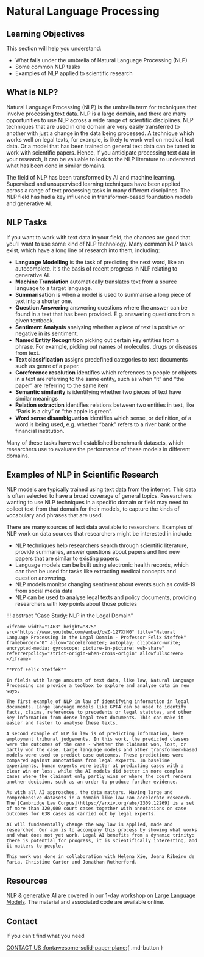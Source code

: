 # Natural Language Processing


## Learning Objectives
This section will help you understand:

- What falls under the umbrella of Natural Language Processing (NLP)
- Some common NLP tasks
- Examples of NLP applied to scientific research


## What is NLP?

Natural Language Processing (NLP) is the umbrella term for techniques that involve processing text data. NLP is a large domain, and there are many opportunities to use NLP across a wide range of scientific disciplines. NLP techniques that are used in one domain are very easily transferred to another with just a change in the data being processed. A technique which works well on legal texts, for example, is likely to work well on medical text data. Or a model that has been trained on general text data can be tuned to work with scientific papers. Hence, if you anticipate processing text data in your research, it can be valuable to look to the NLP literature to understand what has been done in similar domains.

The field of NLP has been transformed by AI and machine learning. Supervised and unsupervised learning techniques have been applied across a range of text processing tasks in many different disciplines. The NLP field has had a key influence in transformer-based foundation models and generative AI.


## NLP Tasks

If you want to work with text data in your field, the chances are good that you'll want to use some kind of NLP technology. Many common NLP tasks exist, which have a long line of research into them, including:


- **Language Modelling** is the task of predicting the next word, like an autocomplete. It's the basis of recent progress in NLP relating to generative AI.
-  **Machine Translation** automatically translates text from a source language to a target language.
-  **Summarisation** is when a model is used to summarise a long piece of text into a shorter one.
-  **Question Answering** answering questions where the answer can be found in a text that has been provided. E.g. answering questions from a given textbook.
-  **Sentiment Analysis** analysing whether a piece of text is positive or negative in its sentiment.
-  **Named Entity Recognition** picking out certain key entities from a phrase. For example, picking out names of molecules, drugs or diseases from text.
-  **Text classification** assigns predefined categories to text documents such as genre of a paper.
-  **Coreference resolution** identifies which references to people or objects in a text are referring to the same entity, such as when “it” and “the paper” are referring to the same item
-  **Semantic similarity** is identifying whether two pieces of text have similar meanings
-  **Relation extraction** identifies relations between two entities in text, like “Paris is a city” or “the apple is green”.
-  **Word sense disambiguation** identifies which sense, or definition, of a word is being used, e.g. whether “bank” refers to a river bank or the financial institution.

Many of these tasks have well established benchmark datasets, which researchers use to evaluate the performance of these models in different domains.



## Examples of NLP in Scientific Research

NLP models are typically trained using text data from the internet. This data is often selected to have a broad coverage of general topics. Researchers wanting to use NLP techniques in a specific domain or field may need to collect text from that domain for their models, to capture the kinds of vocabulary and phrases that are used.

There are many sources of text data available to researchers. Examples of NLP work on data sources that researchers might be interested in include:

- NLP techniques help researchers search through scientific literature, provide summaries, answer questions about papers and find new papers that are similar to existing papers. 
- Language models can be built using electronic health records, which can then be used for tasks like extracting medical concepts and question answering.
- NLP models monitor changing sentiment about events such as covid-19 from social media data
- NLP can be used to analyse legal texts and policy documents, providing researchers with key points about those policies

!!! abstract "Case Study: NLP in the Legal Domain"
    
    <iframe width="1463" height="375" src="https://www.youtube.com/embed/qwZ-127XfM0" title="Natural Language Processing in the Legal Domain - Professor Felix Steffek" frameborder="0" allow="accelerometer; autoplay; clipboard-write; encrypted-media; gyroscope; picture-in-picture; web-share" referrerpolicy="strict-origin-when-cross-origin" allowfullscreen></iframe>
    
    **Prof Felix Steffek**

    In fields with large amounts of text data, like law, Natural Language Processing can provide a toolbox to explore and analyse data in new ways. 

    The first example of NLP in law of identifying information in legal documents. Large language models like GPT4 can be used to identify facts, claims, references to precedents or legal statutes, and other key information from dense legal text documents. This can make it easier and faster to analyse these texts.

    A second example of NLP in law is of predicting information, here employment tribunal judgements. In this work, the predicted classes were the outcomes of the case - whether the claimant won, lost, or partly won the case. Large language models and other transformer-based models were used to predict case outcomes. These predictions were compared against annotations from legal experts. In baseline experiments, human experts were better at predicting cases with a clear win or loss, while the AI models did better in more complex cases where the claimant only partly wins or where the court renders another decision, such as an order to produce further evidence. 

    As with all AI approaches, the data matters. Having large and comprehensive datasets in a domain like law can accelerate research. The [Cambridge Law Corpus](https://arxiv.org/abs/2309.12269) is a set of more than 320,000 court cases together with annotations on case outcomes for 638 cases as carried out by legal experts. 

    AI will fundamentally change the way law is applied, made and researched. Our aim is to accompany this process by showing what works and what does not yet work. Legal AI benefits from a dynamic trinity: there is potential for progress, it is scientifically interesting, and it matters to people.

    This work was done in collaboration with Helena Xie, Joana Ribeiro de Faria, Christine Carter and Jonathan Rutherford.


## Resources

NLP & generative AI are covered in our 1-day workshop on [Large Language Models](https://docs.science.ai.cam.ac.uk/large-language-models/). The material and associated code are available online.

## Contact

If you can't find what you need

[CONTACT US :fontawesome-solid-paper-plane:](mailto:accelerate-mle@cst.cam.ac.uk){ .md-button }





